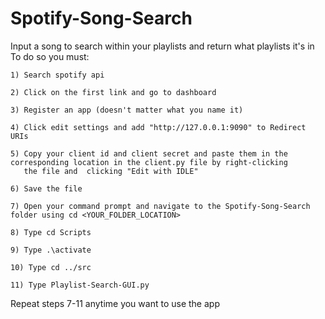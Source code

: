 # Spotify-Song-Search
Input a song to search within your playlists and return what playlists it's in
To do so you must:

    1) Search spotify api
  
    2) Click on the first link and go to dashboard
  
    3) Register an app (doesn't matter what you name it)
  
    4) Click edit settings and add "http://127.0.0.1:9090" to Redirect URIs
  
    5) Copy your client id and client secret and paste them in the corresponding location in the client.py file by right-clicking 
       the file and  clicking "Edit with IDLE"
  
    6) Save the file
  
    7) Open your command prompt and navigate to the Spotify-Song-Search folder using cd <YOUR_FOLDER_LOCATION>
  
    8) Type cd Scripts

    9) Type .\activate

    10) Type cd ../src

    11) Type Playlist-Search-GUI.py
  
Repeat steps 7-11 anytime you want to use the app

